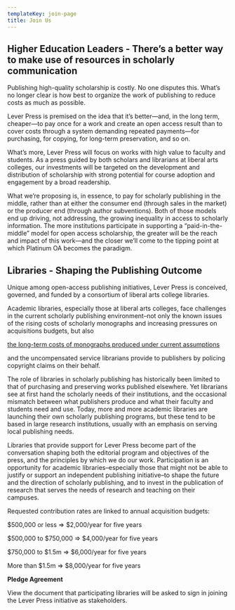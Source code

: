 ```yaml
---
templateKey: join-page
title: Join Us
---
```

## Higher Education Leaders - There’s a better way to make use of resources in scholarly communication

Publishing high-quality scholarship is costly. No one disputes this. What’s no longer clear is how best to organize the work of publishing to reduce costs as much as possible.

Lever Press is premised on the idea that it’s better—and, in the long term, cheaper—to pay once for a work and create an open access result than to cover costs through a system demanding repeated payments—for purchasing, for copying, for long-term preservation, and so on.

What’s more, Lever Press will focus on works with high value to faculty and students. As a press guided by both scholars and librarians at liberal arts colleges, our investments will be targeted on the development and distribution of scholarship with strong potential for course adoption and engagement by a broad readership.

What we’re proposing is, in essence, to pay for scholarly publishing in the middle, rather than at either the consumer end (through sales in the market) or the producer end (through author subventions). Both of those models end up driving, not addressing, the growing inequality in access to scholarly information. The more institutions participate in supporting a “paid-in-the-middle” model for open access scholarship, the greater will be the reach and impact of this work—and the closer we’ll come to the tipping point at which Platinum OA becomes the paradigm.

## Libraries - Shaping the Publishing Outcome

Unique among open-access publishing initiatives, Lever Press is conceived, governed, and funded by a consortium of liberal arts college libraries.

Academic libraries, especially those at liberal arts colleges, face challenges in the current scholarly publishing environment–not only the known issues of the rising costs of scholarly monographs and increasing pressures on acquisitions budgets, but also 

<a href="/assets/courantandnielsen.pdf">the long-term costs of monographs produced under current assumptions</a>

 and the uncompensated service librarians provide to publishers by policing copyright claims on their behalf.

The role of libraries in scholarly publishing has historically been limited to that of purchasing and preserving works published elsewhere. Yet librarians see at first hand the scholarly needs of their institutions, and the occasional mismatch between what publishers produce and what their faculty and students need and use. Today, more and more academic libraries are launching their own scholarly publishing programs, but these tend to be based in large research institutions, usually with an emphasis on serving local publishing needs.

Libraries that provide support for Lever Press become part of the conversation shaping both the editorial program and objectives of the press, and the principles by which we do our work. Participation  is an opportunity for academic libraries–especially those that might not be able to justify or support an independent publishing initiative–to shape the future and the direction of scholarly publishing, and to invest in the publication of research that serves the needs of research and teaching on their campuses.

Requested contribution rates are linked to annual acquisition budgets:

$500,000 or less => $2,000/year for five years

$500,000 to $750,000 => $4,000/year for five years

$750,000 to $1.5m => $6,000/year for five years

More than $1.5m => $8,000/year for five years

**Pledge Agreement**

View the document that participating libraries will be asked to sign in joining the Lever Press initiative as stakeholders.

